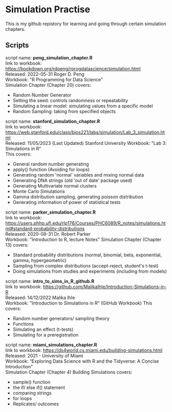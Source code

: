 # Simulation Practise 

This is my github repistory for learning and going through certain simulation chapters. 

## Scripts 

script name: **__peng_simulation_chapter.R__**      
link to workbook: https://bookdown.org/rdpeng/rprogdatascience/simulation.html      
Released: 2022-05-31 Roger D. Peng     
Workbook: "R Programming for Data Science"     
Simulation Chapter (Chapter 20) covers:    
- Random Number Generator
- Setting the seed: controls randomness or repeatability
- Simulating a linear model: simulating values from a specific model
- Random Sampling: taking from specified objects 

script name: **__stanford_simulation_chapter.R__**       
link to workbook: https://web.stanford.edu/class/bios221/labs/simulation/Lab_3_simulation.html    
Released: 11/05/2023 (Last Updated) Stanford University 
Workbook: "Lab 3: Simulations in R"   
This covers:
- General random number generating
- apply() function (Avoiding for loops)
- Generating random 'normal' variables and mixing normal data
- Generating DNA strings (old 'out of date' package used)
- Generating Multivariate normal clusters
- Monte Carlo Simulations
- Gamma distribution sampling, generating poisson distribution 
- Generating information of power of statistical tests 


script name: **__parker_simulation_chapter.R__**       
link to workbook: https://users.phhp.ufl.edu/rlp176/Courses/PHC6089/R_notes/simulations.html#standard-probability-distributions    
Released: 2020-08-31 Dr. Robert Parker       
Workbook: "Introduction to R, lecture Notes"
Simulation Chapter (Chapter 13) covers:
- Standard probability distributions (normal, binomial, beta, exponential, gamma, hypergeometric)
- Sampling from complex distributions (accept-reject, student's t-test)
- Doing simulations from studies and experiments (including from models)

script name: **__intro_to_sims_in_R_github.R__**     
link to workbook: https://github.com/MalikaIhle/Introduction-Simulations-in-R    
Released: 14/12/2022 Malika Ihle                
Workbook: "Introduction to Simulations in R" (GitHub Workbook)
This covers: 
- Random number generators/ sampling theory
- Functions
- Simulating an effect (t-tests)
- Simulating for a preregistration


script name: **__miami_simulations_chapter.R__**     
link to workbook: https://ds4world.cs.miami.edu/building-simulations.html     
Released: 2021  - University of Miami                   
Workbook: “Exploring Data Science with R and the Tidyverse: A Concise Introduction”        
Simulation Chapter (Chapter 4) Building Simulations covers:
- sample() function
- the if/ else if() statement
- comparing strings
- for loops
- Replicates/ outcomes

